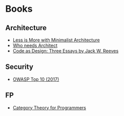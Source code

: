 # Books

## Architecture

- [Less is More with Minimalist Architecture](http://www.bredemeyer.com/pdf_files/MinimalistArchitecture.PDF)
- [Who needs Architect](https://martinfowler.com/ieeeSoftware/whoNeedsArchitect.pdf)
- [Code as Design: Three Essays by Jack W. Reeves](https://www.developerdotstar.com/mag/articles/PDF/DevDotStar_Reeves_CodeAsDesign.pdf)

## Security

- [OWASP Top 10 (2017)](https://owasp.org/www-pdf-archive/OWASP_Top_10-2017_(en).pdf.pdf)

## FP

- [Category Theory for Programmers](https://github.com/hmemcpy/milewski-ctfp-pdf)

